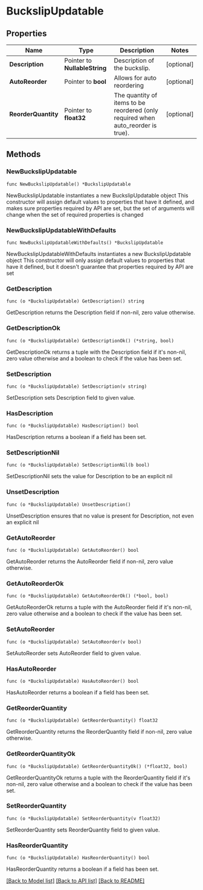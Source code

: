 # BuckslipUpdatable

## Properties

Name | Type | Description | Notes
------------ | ------------- | ------------- | -------------
**Description** | Pointer to **NullableString** | Description of the buckslip. | [optional] 
**AutoReorder** | Pointer to **bool** | Allows for auto reordering | [optional] 
**ReorderQuantity** | Pointer to **float32** | The quantity of items to be reordered (only required when auto_reorder is true). | [optional] 

## Methods

### NewBuckslipUpdatable

`func NewBuckslipUpdatable() *BuckslipUpdatable`

NewBuckslipUpdatable instantiates a new BuckslipUpdatable object
This constructor will assign default values to properties that have it defined,
and makes sure properties required by API are set, but the set of arguments
will change when the set of required properties is changed

### NewBuckslipUpdatableWithDefaults

`func NewBuckslipUpdatableWithDefaults() *BuckslipUpdatable`

NewBuckslipUpdatableWithDefaults instantiates a new BuckslipUpdatable object
This constructor will only assign default values to properties that have it defined,
but it doesn't guarantee that properties required by API are set

### GetDescription

`func (o *BuckslipUpdatable) GetDescription() string`

GetDescription returns the Description field if non-nil, zero value otherwise.

### GetDescriptionOk

`func (o *BuckslipUpdatable) GetDescriptionOk() (*string, bool)`

GetDescriptionOk returns a tuple with the Description field if it's non-nil, zero value otherwise
and a boolean to check if the value has been set.

### SetDescription

`func (o *BuckslipUpdatable) SetDescription(v string)`

SetDescription sets Description field to given value.

### HasDescription

`func (o *BuckslipUpdatable) HasDescription() bool`

HasDescription returns a boolean if a field has been set.

### SetDescriptionNil

`func (o *BuckslipUpdatable) SetDescriptionNil(b bool)`

 SetDescriptionNil sets the value for Description to be an explicit nil

### UnsetDescription
`func (o *BuckslipUpdatable) UnsetDescription()`

UnsetDescription ensures that no value is present for Description, not even an explicit nil
### GetAutoReorder

`func (o *BuckslipUpdatable) GetAutoReorder() bool`

GetAutoReorder returns the AutoReorder field if non-nil, zero value otherwise.

### GetAutoReorderOk

`func (o *BuckslipUpdatable) GetAutoReorderOk() (*bool, bool)`

GetAutoReorderOk returns a tuple with the AutoReorder field if it's non-nil, zero value otherwise
and a boolean to check if the value has been set.

### SetAutoReorder

`func (o *BuckslipUpdatable) SetAutoReorder(v bool)`

SetAutoReorder sets AutoReorder field to given value.

### HasAutoReorder

`func (o *BuckslipUpdatable) HasAutoReorder() bool`

HasAutoReorder returns a boolean if a field has been set.

### GetReorderQuantity

`func (o *BuckslipUpdatable) GetReorderQuantity() float32`

GetReorderQuantity returns the ReorderQuantity field if non-nil, zero value otherwise.

### GetReorderQuantityOk

`func (o *BuckslipUpdatable) GetReorderQuantityOk() (*float32, bool)`

GetReorderQuantityOk returns a tuple with the ReorderQuantity field if it's non-nil, zero value otherwise
and a boolean to check if the value has been set.

### SetReorderQuantity

`func (o *BuckslipUpdatable) SetReorderQuantity(v float32)`

SetReorderQuantity sets ReorderQuantity field to given value.

### HasReorderQuantity

`func (o *BuckslipUpdatable) HasReorderQuantity() bool`

HasReorderQuantity returns a boolean if a field has been set.


[[Back to Model list]](../README.md#documentation-for-models) [[Back to API list]](../README.md#documentation-for-api-endpoints) [[Back to README]](../README.md)


